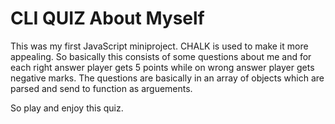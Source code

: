 # CLI QUIZ About Myself

This was my first JavaScript miniproject.
CHALK is used to make it more appealing.
So basically this consists of some questions about me and for each right answer player gets 5 points while on wrong answer player gets negative marks.
The questions are basically in an array of objects which are parsed and send to function as arguements.

So play and enjoy this quiz.